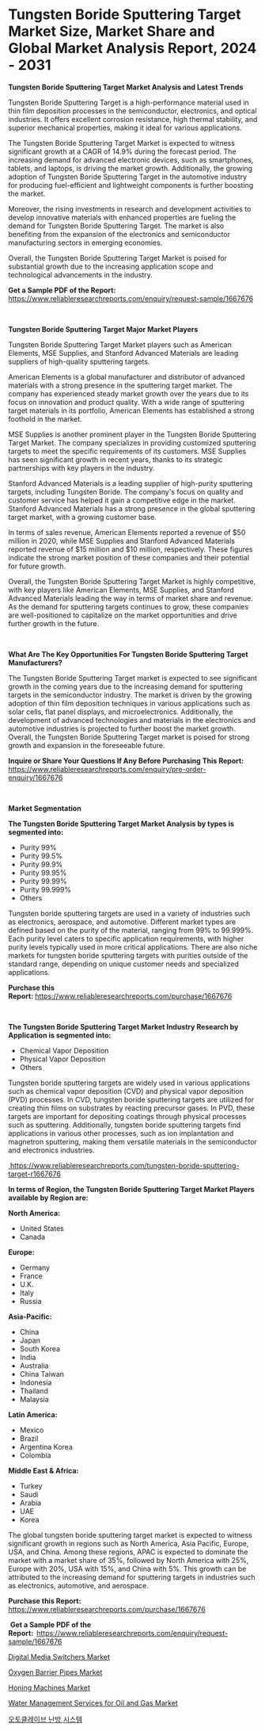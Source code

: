 <p><h1>Tungsten Boride Sputtering Target Market Size, Market Share and Global Market Analysis Report, 2024 - 2031</h1></p><p><strong>Tungsten Boride Sputtering Target Market Analysis and Latest Trends</strong></p>
<p><p>Tungsten Boride Sputtering Target is a high-performance material used in thin film deposition processes in the semiconductor, electronics, and optical industries. It offers excellent corrosion resistance, high thermal stability, and superior mechanical properties, making it ideal for various applications.</p><p>The Tungsten Boride Sputtering Target Market is expected to witness significant growth at a CAGR of 14.9% during the forecast period. The increasing demand for advanced electronic devices, such as smartphones, tablets, and laptops, is driving the market growth. Additionally, the growing adoption of Tungsten Boride Sputtering Target in the automotive industry for producing fuel-efficient and lightweight components is further boosting the market.</p><p>Moreover, the rising investments in research and development activities to develop innovative materials with enhanced properties are fueling the demand for Tungsten Boride Sputtering Target. The market is also benefiting from the expansion of the electronics and semiconductor manufacturing sectors in emerging economies.</p><p>Overall, the Tungsten Boride Sputtering Target Market is poised for substantial growth due to the increasing application scope and technological advancements in the industry.</p></p>
<p><strong>Get a Sample PDF of the Report:&nbsp;</strong> <a href="https://www.reliableresearchreports.com/enquiry/request-sample/1667676">https://www.reliableresearchreports.com/enquiry/request-sample/1667676</a></p>
<p>&nbsp;</p>
<p><strong>Tungsten Boride Sputtering Target Major Market Players</strong></p>
<p><p>Tungsten Boride Sputtering Target Market players such as American Elements, MSE Supplies, and Stanford Advanced Materials are leading suppliers of high-quality sputtering targets. </p><p>American Elements is a global manufacturer and distributor of advanced materials with a strong presence in the sputtering target market. The company has experienced steady market growth over the years due to its focus on innovation and product quality. With a wide range of sputtering target materials in its portfolio, American Elements has established a strong foothold in the market.</p><p>MSE Supplies is another prominent player in the Tungsten Boride Sputtering Target Market. The company specializes in providing customized sputtering targets to meet the specific requirements of its customers. MSE Supplies has seen significant growth in recent years, thanks to its strategic partnerships with key players in the industry.</p><p>Stanford Advanced Materials is a leading supplier of high-purity sputtering targets, including Tungsten Boride. The company's focus on quality and customer service has helped it gain a competitive edge in the market. Stanford Advanced Materials has a strong presence in the global sputtering target market, with a growing customer base.</p><p>In terms of sales revenue, American Elements reported a revenue of $50 million in 2020, while MSE Supplies and Stanford Advanced Materials reported revenue of $15 million and $10 million, respectively. These figures indicate the strong market position of these companies and their potential for future growth.</p><p>Overall, the Tungsten Boride Sputtering Target Market is highly competitive, with key players like American Elements, MSE Supplies, and Stanford Advanced Materials leading the way in terms of market share and revenue. As the demand for sputtering targets continues to grow, these companies are well-positioned to capitalize on the market opportunities and drive further growth in the future.</p></p>
<p>&nbsp;</p>
<p><strong>What Are The Key Opportunities For Tungsten Boride Sputtering Target Manufacturers?</strong></p>
<p><p>The Tungsten Boride Sputtering Target market is expected to see significant growth in the coming years due to the increasing demand for sputtering targets in the semiconductor industry. The market is driven by the growing adoption of thin film deposition techniques in various applications such as solar cells, flat panel displays, and microelectronics. Additionally, the development of advanced technologies and materials in the electronics and automotive industries is projected to further boost the market growth. Overall, the Tungsten Boride Sputtering Target market is poised for strong growth and expansion in the foreseeable future.</p></p>
<p><strong>Inquire or Share Your Questions If Any Before Purchasing This Report:</strong> <a href="https://www.reliableresearchreports.com/enquiry/pre-order-enquiry/1667676">https://www.reliableresearchreports.com/enquiry/pre-order-enquiry/1667676</a></p>
<p>&nbsp;</p>
<p><strong>Market Segmentation</strong></p>
<p><strong>The Tungsten Boride Sputtering Target Market Analysis by types is segmented into:</strong></p>
<p><ul><li>Purity 99%</li><li>Purity 99.5%</li><li>Purity 99.9%</li><li>Purity 99.95%</li><li>Purity 99.99%</li><li>Purity 99.999%</li><li>Others</li></ul></p>
<p><p>Tungsten boride sputtering targets are used in a variety of industries such as electronics, aerospace, and automotive. Different market types are defined based on the purity of the material, ranging from 99% to 99.999%. Each purity level caters to specific application requirements, with higher purity levels typically used in more critical applications. There are also niche markets for tungsten boride sputtering targets with purities outside of the standard range, depending on unique customer needs and specialized applications.</p></p>
<p><strong>Purchase this Report:&nbsp;</strong><a href="https://www.reliableresearchreports.com/purchase/1667676">https://www.reliableresearchreports.com/purchase/1667676</a></p>
<p>&nbsp;</p>
<p><strong>The Tungsten Boride Sputtering Target Market Industry Research by Application is segmented into:</strong></p>
<p><ul><li>Chemical Vapor Deposition</li><li>Physical Vapor Deposition</li><li>Others</li></ul></p>
<p><p>Tungsten boride sputtering targets are widely used in various applications such as chemical vapor deposition (CVD) and physical vapor deposition (PVD) processes. In CVD, tungsten boride sputtering targets are utilized for creating thin films on substrates by reacting precursor gases. In PVD, these targets are important for depositing coatings through physical processes such as sputtering. Additionally, tungsten boride sputtering targets find applications in various other processes, such as ion implantation and magnetron sputtering, making them versatile materials in the semiconductor and electronics industries.</p></p>
<p><a href="https://www.reliableresearchreports.com/tungsten-boride-sputtering-target-r1667676">&nbsp;https://www.reliableresearchreports.com/tungsten-boride-sputtering-target-r1667676</a></p>
<p><strong>In terms of Region, the Tungsten Boride Sputtering Target Market Players available by Region are:</strong></p>
<p>
    <p> <strong> North America: </strong>
        <ul>
            <li>United States</li>
            <li>Canada</li>
        </ul>
        </p> 
    <p> <strong> Europe: </strong>
        <ul>
            <li>Germany</li>
            <li>France</li>
            <li>U.K.</li>
            <li>Italy</li>
            <li>Russia</li>
        </ul>
        </p> 
    <p> <strong> Asia-Pacific: </strong>
        <ul>
            <li>China</li>
            <li>Japan</li>
            <li>South Korea</li>
            <li>India</li>
            <li>Australia</li>
            <li>China Taiwan</li>
            <li>Indonesia</li>
            <li>Thailand</li>
            <li>Malaysia</li>
        </ul>
        </p> 
    <p> <strong> Latin America: </strong>
        <ul>
            <li>Mexico</li>
            <li>Brazil</li>
            <li>Argentina Korea</li>
            <li>Colombia</li>
        </ul>
        </p> 
    <p> <strong> Middle East & Africa: </strong>
        <ul>
            <li>Turkey</li>
            <li>Saudi</li>
            <li>Arabia</li>
            <li>UAE</li>
            <li>Korea</li>
        </ul>
    </p>
    </p>
<p><p>The global tungsten boride sputtering target market is expected to witness significant growth in regions such as North America, Asia Pacific, Europe, USA, and China. Among these regions, APAC is expected to dominate the market with a market share of 35%, followed by North America with 25%, Europe with 20%, USA with 15%, and China with 5%. This growth can be attributed to the increasing demand for sputtering targets in industries such as electronics, automotive, and aerospace.</p></p>
<p><strong>Purchase this Report: </strong><a href="https://www.reliableresearchreports.com/purchase/1667676">https://www.reliableresearchreports.com/purchase/1667676</a></p>
<p>&nbsp;<strong>Get a Sample PDF of the Report:&nbsp;&nbsp;</strong><a href="https://www.reliableresearchreports.com/enquiry/request-sample/1667676">https://www.reliableresearchreports.com/enquiry/request-sample/1667676</a></p>
<p><strong></strong></p>
<p><p><a href="https://medium.com/@bon-bar/digital-media-switchers-market-research-report-includes-analysis-on-market-size-share-and-growth-6a94ebd616f0">Digital Media Switchers Market</a></p><p><a href="https://www.linkedin.com/pulse/future-trends-global-oxygen-barrier-pipes-market-insights-analysis-edzhf?trackingId=y7EJVfwURCqT54%2FJpZuVlA%3D%3D">Oxygen Barrier Pipes Market</a></p><p><a href="https://medium.com/@philipwolf61/honing-machines-market-size-is-growing-at-cagr-of-11-7-64898cbcb7c1">Honing Machines Market</a></p><p><a href="https://github.com/thomasBaker655/Market-Research-Report-List-1/blob/main/water-management-services-for-oil-and-gas-market.md">Water Management Services for Oil and Gas Market</a></p><p><a href="https://github.com/msujons1512/Market-Research-Report-List-2/blob/main/808663282912.md">오토클레이브 난방 시스템</a></p></p>